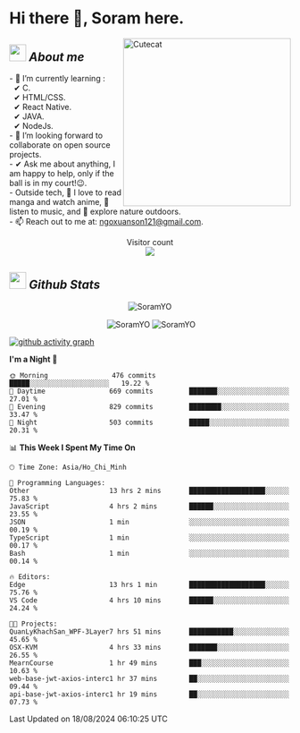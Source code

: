 # Hi there 👋, Soram here. 
 
<img align="right" width=300px alt="Cutecat" src="https://c.tenor.com/K33MDwMai28AAAAC/nyochio-d4dj.gif" />

## <img src="https://c.tenor.com/q8EQYnb8VLcAAAAi/re-zero.gif" width="30px">&nbsp;***About me***
 
\- 🌱 I’m currently learning :
  <br> &nbsp; ✔ C.
  <br> &nbsp; ✔ HTML/CSS.
  <br> &nbsp; ✔ React Native.
  <br> &nbsp; ✔ JAVA.
   <br> &nbsp; ✔ NodeJs.
<br> \- 👯 I’m looking forward to collaborate on open source projects.
<br> \- ✔ Ask me about anything, I am happy to help, only if the ball is in my court!😉.
<br> \- Outside tech,  📖 I love to read manga and watch anime, 🎵 listen to music, and 🌴 explore nature outdoors.
<br> \- 📫 Reach out to me at: ngoxuanson121@gmail.com.

<p align="center"> 
  Visitor count<br>
  <img src="https://profile-counter.glitch.me/SoramYO/count.svg" />
</p>

## <img src="https://c.tenor.com/moaQHad4VcMAAAAi/ram-dance.gif" width="30px">&nbsp;***Github Stats***
<p align="center"> <img src="https://komarev.com/ghpvc/?username=SoramYO" alt="SoramYO" /> </p>

<p align="center">&nbsp;<img align="center" src="https://github-readme-stats.vercel.app/api?username=SoramYO&theme=gotham&show_icons=true" alt="SoramYO" />

<img align="center" src="http://github-readme-streak-stats.herokuapp.com?user=SoramYO&theme=gotham&hide_border=true&date_format=M%20j%5B%2C%20Y%5D" alt="SoramYO" />


[![github activity graph](https://github-readme-activity-graph.vercel.app/graph?username=SoramYO&theme=tokyo-night)](https://github.com/SoramYO/github-readme-activity-graph)


<!--START_SECTION:waka-->
**I'm a Night 🦉** 

```text
🌞 Morning                476 commits         █████░░░░░░░░░░░░░░░░░░░░   19.22 % 
🌆 Daytime                669 commits         ███████░░░░░░░░░░░░░░░░░░   27.01 % 
🌃 Evening                829 commits         ████████░░░░░░░░░░░░░░░░░   33.47 % 
🌙 Night                  503 commits         █████░░░░░░░░░░░░░░░░░░░░   20.31 % 
```


📊 **This Week I Spent My Time On** 

```text
🕑︎ Time Zone: Asia/Ho_Chi_Minh

💬 Programming Languages: 
Other                    13 hrs 2 mins       ███████████████████░░░░░░   75.83 % 
JavaScript               4 hrs 2 mins        ██████░░░░░░░░░░░░░░░░░░░   23.55 % 
JSON                     1 min               ░░░░░░░░░░░░░░░░░░░░░░░░░   00.19 % 
TypeScript               1 min               ░░░░░░░░░░░░░░░░░░░░░░░░░   00.17 % 
Bash                     1 min               ░░░░░░░░░░░░░░░░░░░░░░░░░   00.14 % 

🔥 Editors: 
Edge                     13 hrs 1 min        ███████████████████░░░░░░   75.76 % 
VS Code                  4 hrs 10 mins       ██████░░░░░░░░░░░░░░░░░░░   24.24 % 

🐱‍💻 Projects: 
QuanLyKhachSan_WPF-3Layer7 hrs 51 mins       ███████████░░░░░░░░░░░░░░   45.65 % 
OSX-KVM                  4 hrs 33 mins       ███████░░░░░░░░░░░░░░░░░░   26.55 % 
MearnCourse              1 hr 49 mins        ███░░░░░░░░░░░░░░░░░░░░░░   10.63 % 
web-base-jwt-axios-interc1 hr 37 mins        ██░░░░░░░░░░░░░░░░░░░░░░░   09.44 % 
api-base-jwt-axios-interc1 hr 19 mins        ██░░░░░░░░░░░░░░░░░░░░░░░   07.73 % 
```


 Last Updated on 18/08/2024 06:10:25 UTC
<!--END_SECTION:waka-->
